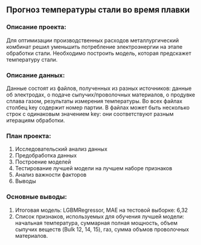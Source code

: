 ## Прогноз температуры стали во время плавки

### Описание проекта: 
Для оптимизации производственных расходов металлургический комбинат решил уменьшить потребление электроэнергии на этапе обработки стали. Необходимо построить модель, которая предскажет температуру стали.
### Описание данных:
Данные состоят из файлов, полученных из разных источников: данные об электродах, о подаче сыпучих/проволочных материалов, о продувке сплава газом, результаты измерения температуры. Во всех файлах столбец key содержит номер партии. В файлах может быть несколько строк с одинаковым значением key: они соответствуют разным итерациям обработки.
### План проекта:
1. Исследовательский анализ данных
2. Предобработка данных
3. Построение моделей
4. Тестирование лучшей модели на лучшем наборе признаков
5. Анализ важности факторов
6. Выводы
### Основные выводы:
1. Итоговая модель: LGBMRegressor, MAE на тестовой выборке: 6,32
2. Список признаков, используемых для обучения лучшей модели: начальная температура, суммарная полная мощность, объем сыпучих веществ (Bulk 12, 14, 15), газ, сумма объмов проволочных материалов.
